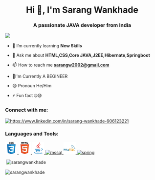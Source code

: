 <h1 align="center">Hi 👋, I'm Sarang Wankhade</h1>
<h3 align="center">A passionate JAVA developer from India</h3>

<img src="https://www.google.com/imgres?imgurl=https%3A%2F%2Fimg.freepik.com%2Fpremium-vector%2Fcoding-programming-concept-illustration_188398-765.jpg&tbnid=d_ogi0NtKeU8-M&vet=12ahUKEwiRzLTj3d6AAxUc5zgGHT5HCbwQMygQegUIARCTAQ..i&imgrefurl=https%3A%2F%2Fwww.freepik.com%2Fpremium-vector%2Fcoding-programming-concept-illustration_13989583.htm&docid=IHdRFHLZ0srQcM&w=626&h=417&q=animated%20coding%20&hl=en-GB&ved=2ahUKEwiRzLTj3d6AAxUc5zgGHT5HCbwQMygQegUIARCTAQ.gif" weight="200px">

- 🌱 I’m currently learning **New Skills**

- 💬 Ask me about **HTML,CSS,Core JAVA,J2EE,Hibernate,Springboot**

- 📫 How to reach me **sarangw2002@gmail.com**
  
- 🤔I'm Currently A BEGINEER

- 😄 Pronoun He/Him

- ⚡ Fun fact 🤐😅

<h3 align="left">Connect with me:</h3>
<p align="left">
<a href="https://linkedin.com/in/https://www.linkedin.com/in/sarang-wankhade-906123221" target="blank"><img align="center" src="https://raw.githubusercontent.com/rahuldkjain/github-profile-readme-generator/master/src/images/icons/Social/linked-in-alt.svg" alt="https://www.linkedin.com/in/sarang-wankhade-906123221" height="30" width="40" /></a>
</p>

<h3 align="left">Languages and Tools:</h3>
<p align="left"> <a href="https://www.w3schools.com/css/" target="_blank" rel="noreferrer"> <img src="https://raw.githubusercontent.com/devicons/devicon/master/icons/css3/css3-original-wordmark.svg" alt="css3" width="40" height="40"/> </a> <a href="https://www.w3.org/html/" target="_blank" rel="noreferrer"> <img src="https://raw.githubusercontent.com/devicons/devicon/master/icons/html5/html5-original-wordmark.svg" alt="html5" width="40" height="40"/> </a> <a href="https://www.java.com" target="_blank" rel="noreferrer"> <img src="https://raw.githubusercontent.com/devicons/devicon/master/icons/java/java-original.svg" alt="java" width="40" height="40"/> </a> <a href="https://www.microsoft.com/en-us/sql-server" target="_blank" rel="noreferrer"> <img src="https://www.svgrepo.com/show/303229/microsoft-sql-server-logo.svg" alt="mssql" width="40" height="40"/> </a> <a href="https://www.mysql.com/" target="_blank" rel="noreferrer"> <img src="https://raw.githubusercontent.com/devicons/devicon/master/icons/mysql/mysql-original-wordmark.svg" alt="mysql" width="40" height="40"/> </a> <a href="https://spring.io/" target="_blank" rel="noreferrer"> <img src="https://www.vectorlogo.zone/logos/springio/springio-icon.svg" alt="spring" width="40" height="40"/> </a> </p>

<p>&nbsp;<img align="center" src="https://github-readme-stats.vercel.app/api?username=sarangwankhade&show_icons=true&locale=en" alt="sarangwankhade" /></p>

<p><img align="center" src="https://github-readme-streak-stats.herokuapp.com/?user=sarangwankhade&" alt="sarangwankhade" /></p>


